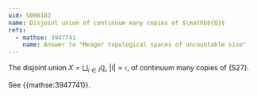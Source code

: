 ```yaml
---
uid: S000182
name: Disjoint union of continuum many copies of $\mathbb{Q}$
refs:
  - mathse: 3947741
    name: Answer to "Meager topological spaces of uncountable size"
---
```


The disjoint union $X = \bigsqcup_{i\in I}\mathbb{Q}$, $|I| = \mathfrak{c}$, of continuum many copies of {S27}.

See {{mathse:3947741}}.
